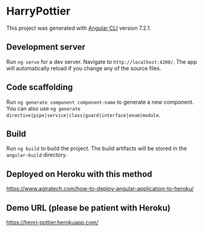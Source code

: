# HarryPottier

This project was generated with [Angular CLI](https://github.com/angular/angular-cli) version 7.2.1.

## Development server

Run `ng serve` for a dev server. Navigate to `http://localhost:4200/`. The app will automatically reload if you change any of the source files.

## Code scaffolding

Run `ng generate component component-name` to generate a new component. You can also use `ng generate directive|pipe|service|class|guard|interface|enum|module`.

## Build

Run `ng build` to build the project. The build artifacts will be stored in the `angular-build` directory.

## Deployed on Heroku with this method

https://www.agiratech.com/how-to-deploy-angular-application-to-heroku/

## Demo URL (please be patient with Heroku)

https://henri-pottier.herokuapp.com/
